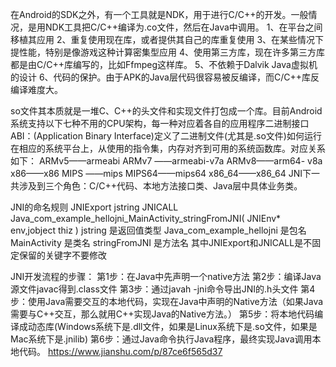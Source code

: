 在Android的SDK之外，有一个工具就是NDK，用于进行C/C++的开发。一般情况，是用NDK工具把C/C++编译为.co文件，然后在Java中调用。
1、在平台之间移植其应用
2、重复使用现在库，或者提供其自己的库重复使用
3、在某些情况下提性能，特别是像游戏这种计算密集型应用
4、使用第三方库，现在许多第三方库都是由C/C++库编写的，比如Ffmpeg这样库。
5、不依赖于Dalvik Java虚拟机的设计
6、代码的保护。由于APK的Java层代码很容易被反编译，而C/C++库反编译难度大。

 so文件其本质就是一堆C、C++的头文件和实现文件打包成一个库。目前Android系统支持以下七种不用的CPU架构，每一种对应着各自的应用程序二进制接口ABI：(Application Binary Interface)定义了二进制文件(尤其是.so文件)如何运行在相应的系统平台上，从使用的指令集，内存对齐到可用的系统函数库。对应关系如下：
 ARMv5——armeabi
ARMv7 ——armeabi-v7a
ARMv8——arm64- v8a
x86——x86
MIPS ——mips
MIPS64——mips64
x86_64——x86_64
JNI下一共涉及到三个角色：C/C++代码、本地方法接口类、Java层中具体业务类。

JNI的命名规则
JNIExport jstring JNICALL Java_com_example_hellojni_MainActivity_stringFromJNI( JNIEnv* env,jobject thiz ) 
jstring 是返回值类型
Java_com_example_hellojni 是包名
MainActivity 是类名
stringFromJNI 是方法名
其中JNIExport和JNICALL是不固定保留的关键字不要修改

JNI开发流程的步骤：
第1步：在Java中先声明一个native方法
第2步：编译Java源文件javac得到.class文件
第3步：通过javah -jni命令导出JNI的.h头文件
第4步：使用Java需要交互的本地代码，实现在Java中声明的Native方法（如果Java需要与C++交互，那么就用C++实现Java的Native方法。）
第5步：将本地代码编译成动态库(Windows系统下是.dll文件，如果是Linux系统下是.so文件，如果是Mac系统下是.jnilib)
第6步：通过Java命令执行Java程序，最终实现Java调用本地代码。
 https://www.jianshu.com/p/87ce6f565d37
